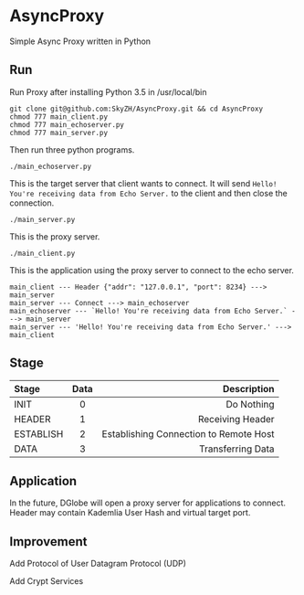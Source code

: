 # AsyncProxy

Simple Async Proxy written in Python

## Run

Run Proxy after installing Python 3.5 in /usr/local/bin

    git clone git@github.com:SkyZH/AsyncProxy.git && cd AsyncProxy
    chmod 777 main_client.py
    chmod 777 main_echoserver.py
    chmod 777 main_server.py

Then run three python programs.

    ./main_echoserver.py

This is the target server that client wants to connect.
It will send `Hello! You're receiving data from Echo Server.` to the client
and then close the connection.

    ./main_server.py

This is the proxy server.

    ./main_client.py

This is the application using the proxy server to connect to the echo server.

    main_client --- Header {"addr": "127.0.0.1", "port": 8234} ---> main_server
    main_server --- Connect ---> main_echoserver
    main_echoserver --- `Hello! You're receiving data from Echo Server.` ---> main_server
    main_server --- 'Hello! You're receiving data from Echo Server.' ---> main_client

## Stage

| Stage     | Data | Description                             |
| :-------- | :--: | --------------------------------------: |
| INIT      | 0    | Do Nothing                              |
| HEADER    | 1    | Receiving Header                        |
| ESTABLISH | 2    | Establishing Connection to Remote Host  |
| DATA      | 3    | Transferring Data                       |


## Application

In the future, DGlobe will open a proxy server for applications to connect.
Header may contain Kademlia User Hash and virtual target port.

## Improvement

Add Protocol of User Datagram Protocol (UDP)

Add Crypt Services
